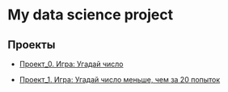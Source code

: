 # My data science project

## Проекты 

* [Проект_0. Игра: Угадай число](https://github.com/Alexey-919/guess-the-number/tree/master/project_0)

* [Проект_1. Игра: Угадай число меньше, чем за 20 попыток](https://github.com/Alexey-919/guess-the-number-game/tree/master/project_1)
